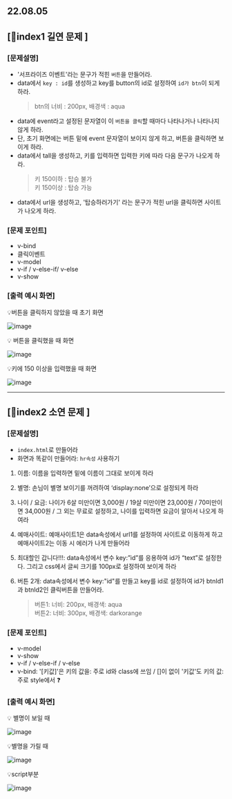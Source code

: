 ## 22.08.05

## [🐼index1 길연 문제 ]

### [문제설명]

- '서프라이즈 이벤트'라는 문구가 적힌 `버튼`을 만들어라.
- data에서 `key : id`를 생성하고 key를 button의 id로 설정하여 `id가 btn`이 되게 하라.
  > btn의 너비 : 200px, 배경색 : aqua
- data에 event라고 설정된 문자열이 이 `버튼을 클릭`할 때마다 나타나거나 나타나지 않게 하라.
- 단, 초기 화면에는 버튼 밑에 event 문자열이 보이지 않게 하고, 버튼을 클릭하면 보이게 하라.
- data에서 tall을 생성하고, 키를 입력하면 입력한 키에 따라 다음 문구가 나오게 하라.
  > 키 150이하 : 탑승 불가<br>
  > 키 150이상 : 탑승 가능
- data에서 url을 생성하고, '탑승하러가기' 라는 문구가 적힌 url을 클릭하면 사이트가 나오게 하라.

### [문제 포인트]

- v-bind
- 클릭이벤트
- v-model
- v-if / v-else-if/ v-else
- v-show

### [출력 예시 화면]

💡버튼을 클릭하지 않았을 때 초기 화면<br>

![image](https://user-images.githubusercontent.com/109563072/183398279-8ea75652-9c20-425b-b895-227d7585610e.png)

💡 버튼을 클릭했을 때 화면<br>

![image](https://user-images.githubusercontent.com/109563072/183398352-34f567f6-43c6-470b-bf3f-c5010321d9d7.png)

💡키에 150 이상을 입력했을 때 화면<br>

![image](https://user-images.githubusercontent.com/109563072/183398416-72be0898-81ac-4d8a-bf25-8ff76d56e741.png)

<hr/>

## [🦊index2 소연 문제 ]

### [문제설명]

- `index.html`로 만들어라
- 화면과 똑같이 만들어라: `hr속성` 사용하기

1. 이름: 이름을 입력하면 밑에 이름이 그대로 보이게 하라

2. 별명: 손님이 별명 보이기를 꺼려하여 ‘display:none’으로 설정되게 하라

3. 나이 / 요금: 나이가 6살 미만이면 3,000원 / 19살 미만이면 23,000원 / 70미만이면 34,000원 / 그 외는 무료로 설정하고, 나이를 입력하면 요금이 알아서 나오게 하여라

4. 예매사이트: 예매사이트1은 data속성에서 url1를 설정하여 사이트로 이동하게 하고
   예매사이트2는 이동 시 에러가 나게 만들어라

5. 최대할인 갑니다!!!: data속성에서 변수 key:”id”를 응용하여 id가 “text”로 설정한다. 그리고 css에서 글씨 크기를 100px로 설정하여 보이게 하라

6. 버튼 2개: data속성에서 변수 key:"id"를 만들고 key를 id로 설정하여 id가 btnId1과 btnId2인 클릭버튼을 만들어라.
   > 버튼1: 너비: 200px, 배경색: aqua <br>
   > 버튼2: 너비: 300px, 배경색: darkorange
### [문제 포인트]

- v-model
- v-show
- v-if / v-else-if / v-else
- v-bind: '[키값]'은 키의 값을: 주로 id와 class에 쓰임 / []이 없이 '키값'도 키의 값: 주로 style에서 ❓

### [출력 예시 화면]

💡 별명이 보일 때<br>

![image](https://user-images.githubusercontent.com/109563072/183398507-ead75ddb-d51f-44c6-a213-73b7e24c18fb.png)

💡별명을 가릴 때<br>

![image](https://user-images.githubusercontent.com/109563072/183398626-22a23d8c-3e8a-4c92-b425-0547c7de3136.png)

💡script부분<br>

![image](https://user-images.githubusercontent.com/109563072/183398690-3d43a4e6-c7a1-44f3-b00c-709694fafa48.png)
